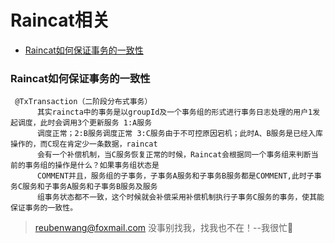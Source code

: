 # Raincat相关

 - [Raincat如何保证事务的一致性](#Raincat如何保证事务的一致性)
 
 
 ### Raincat如何保证事务的一致性
 
     @TxTransaction（二阶段分布式事务）
          其实raincta中的事务是以groupId及一个事务组的形式进行事务日志处理的用户1发起调度，此时会调用3个更新服务 1:A服务
          调度正常；2:B服务调度正常 3:C服务由于不可控原因宕机；此时A、B服务是已经入库操作的，而C现在肯定少一条数据，raincat
          会有一个补偿机制，当C服务恢复正常的时候，Raincat会根据同一个事务组来判断当前的事务组的操作是什么？如果事务组状态是
          COMMENT并且，服务组的子事务，子事务A服务和子事务B服务都是COMMENT,此时子事务C服务和子事务A服务和子事务B服务及服务
          组事务状态都不一致，这个时候就会补偿采用补偿机制执行子事务C服务的事务，使其能保证事务的一致性。 
          
           
> reubenwang@foxmail.com
> 没事别找我，找我也不在！--我很忙🦆